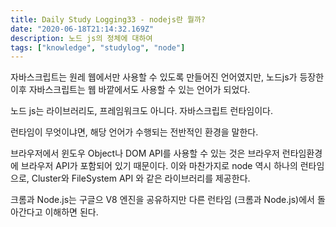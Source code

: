 ```yaml
---
title: Daily Study Logging33 - nodejs란 뭘까?
date: "2020-06-18T21:14:32.169Z"
description: 노드 js의 정체에 대하여
tags: ["knowledge", "studylog", "node"]
---
```


자바스크립트는 원레 웹에서만 사용할 수 있도록 만들어진 언어였지만, 노드js가 등장한 이후 자바스크립트는 웹 바깥에서도 사용할 수 있는 언어가 되었다.

노드 js는 라이브러리도, 프레임워크도 아니다. 자바스크립트 런타임이다.

런타임이 무엇이냐면, 해당 언어가 수행되는 전반적인 환경을 말한다.

브라우저에서 윈도우 Object나 DOM API를 사용할 수 있는 것은 브라우저 런타임환경에 브라우저 API가 포함되어 있기 때문이다. 이와 마찬가지로 node 역시 하나의 런타임으로, Cluster와 FileSystem API 와 같은 라이브러리를 제공한다.

크롬과 Node.js는 구글으 V8 엔진을 공유하지만 다른 런타임 (크롬과 Node.js)에서 돌아간다고 이해하면 된다.
